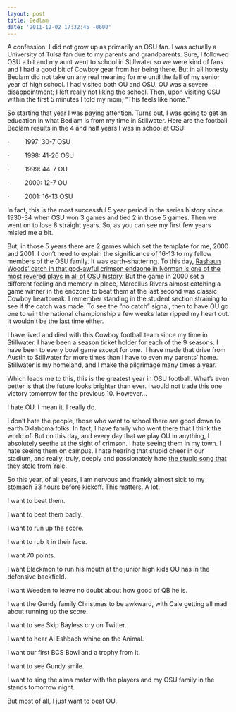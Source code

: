 ```yaml
---
layout: post
title: Bedlam
date: '2011-12-02 17:32:45 -0600'
---
```

<p class="MsoNormal">A confession: I did not grow up as primarily an OSU fan. I was actually a University of Tulsa fan due to my parents and grandparents. Sure, I followed OSU a bit and my aunt went to school in Stillwater so we were kind of fans and I had a good bit of Cowboy gear from her being there. But in all honesty Bedlam did not take on any real meaning for me until the fall of my senior year of high school. I had visited both OU and OSU. OU was a severe disappointment; I left really not liking the school. Then, upon visiting OSU within the first 5 minutes I told my mom, “This feels like home.”</p>
<p class="MsoNormal">So starting that year I was paying attention. Turns out, I was going to get an education in what Bedlam is from my time in Stillwater. Here are the football Bedlam results in the 4 and half years I was in school at OSU:</p>
<p class="MsoListParagraphCxSpFirst"><!--[if !supportLists]-->·         <!--[endif]-->1997: 30-7 OSU</p>
<p class="MsoListParagraphCxSpMiddle"><!--[if !supportLists]-->·         <!--[endif]-->1998: 41-26 OSU</p>
<p class="MsoListParagraphCxSpMiddle"><!--[if !supportLists]-->·         <!--[endif]-->1999: 44-7 OU</p>
<p class="MsoListParagraphCxSpMiddle"><!--[if !supportLists]-->·         <!--[endif]-->2000: 12-7 OU</p>
<p class="MsoListParagraphCxSpLast"><!--[if !supportLists]-->·         <!--[endif]-->2001: 16-13 OSU</p>
<p class="MsoNormal">In fact, this is the most successful 5 year period in the series history since 1930-34 when OSU won 3 games and tied 2 in those 5 games. Then we went on to lose 8 straight years. So, as you can see my first few years misled me a bit.</p>
<p class="MsoNormal">But, in those 5 years there are 2 games which set the template for me, 2000 and 2001. I don’t need to explain the significance of 16-13 to my fellow members of the OSU family. It was earth-shattering. To this day, <a href="http://youtu.be/vxuyZNn3e4k?t=49s">Rashaun Woods’ catch in that god-awful crimson endzone in Norman is one of the most revered plays in all of OSU history</a>. But the game in 2000 set a different feeling and memory in place, Marcellus Rivers almost catching a game winner in the endzone to beat them at the last second was classic Cowboy heartbreak. I remember standing in the student section straining to see if the catch was made. To see the “no catch” signal, then to have OU go one to win the national championship a few weeks later ripped my heart out. It wouldn’t be the last time either.</p>
<p class="MsoNormal">I have lived and died with this Cowboy football team since my time in Stillwater. I have been a season ticket holder for each of the 9 seasons. I have been to every bowl game except for one.  I have made that drive from Austin to Stillwater far more times than I have to even my parents’ home. Stillwater is my homeland, and I make the pilgrimage many times a year.</p>
<p class="MsoNormal">Which leads me to this, this is the greatest year in OSU football. What’s even better is that the future looks brighter than ever. I would not trade this one victory tomorrow for the previous 10. However…</p>
<p class="MsoNormal">I hate OU. I mean it. I really do.</p>
<p class="MsoNormal">I don’t hate the people, those who went to school there are good down to earth Oklahoma folks. In fact, I have family who went there that I think the world of. But on this day, and every day that we play OU in anything, I absolutely seethe at the sight of crimson. I hate seeing them in my town. I hate seeing them on campus. I hate hearing that stupid cheer in our stadium, and really, truly, deeply and passionately hate <a href="http://en.wikipedia.org/wiki/Boomer_Sooner">the stupid song that they stole from Yale</a>.</p>
<p class="MsoNormal">So this year, of all years, I am nervous and frankly almost sick to my stomach 33 hours before kickoff. This matters. A lot.</p>
<p class="MsoNormal">I want to beat them.</p>
<p class="MsoNormal">I want to beat them badly.</p>
<p class="MsoNormal">I want to run up the score.</p>
<p class="MsoNormal">I want to rub it in their face.</p>
<p class="MsoNormal">I want 70 points.</p>
<p class="MsoNormal">I want Blackmon to run his mouth at the junior high kids OU has in the defensive backfield.</p>
<p class="MsoNormal">I want Weeden to leave no doubt about how good of QB he is.</p>
<p class="MsoNormal">I want the Gundy family Christmas to be awkward, with Cale getting all mad about running up the score.</p>
<p class="MsoNormal">I want to see Skip Bayless cry on Twitter.</p>
<p class="MsoNormal">I want to hear Al Eshbach whine on the Animal.</p>
<p class="MsoNormal">I want our first BCS Bowl and a trophy from it.</p>
<p class="MsoNormal">I want to see Gundy smile.</p>
<p class="MsoNormal">I want to sing the alma mater with the players and my OSU family in the stands tomorrow night.</p>
<p class="MsoNormal">But most of all, I just want to beat OU.</p>
